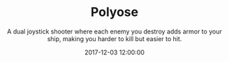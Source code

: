 ---
title: Polyose
subtitle: A dual joystick shooter where each enemy you destroy adds armor to your ship, making you harder to kill but easier to hit.
date: 2017-12-03 12:00:00
tags: [project, dev, design, games]
thumbnail_image: polyose-screenshot.png
secondary_button_text: itch.io
secondary_button_link: https://dylanilvento.itch.io/polyose
background_rgb: rgb(69,69,69
made_using: [unity, illustrator]
---